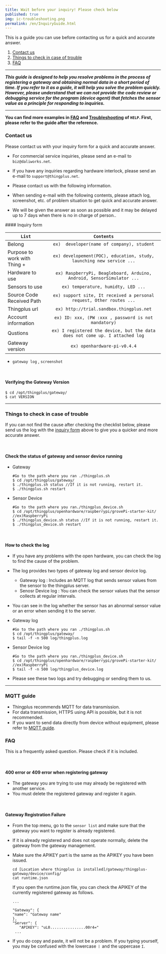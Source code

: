```yaml
---
title: Wait before your inquiry! Please check below
published: true
img: ic-troubleshooting.png
permalink: /en/InquiryGuide.html
---
```


This is a guide you can use before contacting us for a quick and accurate answer.

1. [Contact us](#id-inquiry)
2. [Things to check in case of trouble](#id-check)
3. [FAQ](#id-faq)

---

___This guide is designed to help you resolve problems in the process of registering a gateway and obtaining normal data in a short period of time. If you refer to it as a guide, it will help you solve the problem quickly. However, please understand that we can not provide the code review or debugging service for the program (device agent) that fetches the sensor value as a principle for responding to inquiries.___

---

__You can find more examples in [FAQ](http://support.thingplus.net/en/help/faq.html) and [Troubleshooting](http://support.thingplus.net/en/help/troubleshooting.html) of `HELP`. First, please refer to the guide after the reference.__

<div id='id-inquiry'></div>

### Contact us
Please contact us with your inquiry form for a quick and accurate answer.
<br>
* For commercial service inquiries, please send an e-mail to `biz@daliworks.net`.
* If you have any inquiries regarding hardware interlock, please send an e-mail to `support@thingplus.net`.

* Please contact us with the following information.
* When sending e-mail with the following contents, please attach log, screenshot, etc. of problem situation to get quick and accurate answer.
* We will be given the answer as soon as possible and it may be delayed up to 7 days when there is no in charge of person..

<div id='id-inquirytable'></div>
#### Inquiry form

|      `List`       |                         `Contents`
| ---------------- | :-----------------------------------------------------------------------------:
| Belong            | `ex)  developer(name of company), student`
| Purpose to work with Thing +         | `ex) developement(POC), education, study, launching new service ...`
| Hardware to use   | `ex) RaspberryPi, Beagleboard, Arduino, Android, SensorSimulator ...`
| Sensors to use           | `ex) temperature, humidty, LED ...`
| Source Code Received Path    | `ex) support site, It received a personal request, Other routes ...`
| Thingplus url         |    `ex) http://trial.sandbox.thingplus.net`
| Account information         | `ex) ID: xxx, (PW :xxx , password is not mandatory)`
| Qustions        | `ex) I registered the device, but the data does not come up. I attached log`
| Gateway version    | `ex) openhardware-pi-v0.4.4`


* `gateway log` , `screenshot`

<br>

#### Verifying the Gateway Version
  ```
  $ cd /opt/thingplus/gateway/
  $ cat VERSION
  ```

---
<div id='id-check'></div>

### Things to check in case of trouble
If you can not find the cause after checking the checklist below, please send us the log with the [inquiry form](#id-inquirytable) above to give you a quicker and more accurate answer.

<br>

#### Check the status of gateway and sensor device running
* Gateway

  ```
  #Go to the path where you ran ./thingplus.sh
  $ cd /opt/thingplus/gateway/
  $ ./thingplus.sh status //If it is not running, restart it.
  $ ./thingplus.sh restart
  ```

* Sensor Device

  ```
  #Go to the path where you ran./thingplus_device.sh
  $ cd /opt/thingplus/openhardware/raspberrypi/grovePi-starter-kit/ //ex)RaspberryPi
  $ ./thingplus_device.sh status //If it is not running, restart it.
  $ ./thingplus_device.sh restart
  ```
<br>

#### How to check the log
* If you have any problems with the open hardware, you can check the log to find the cause of the problem.
* The log provides two types of gateway log and sensor device log.
  - Gateway log : Includes an MQTT log that sends sensor values from the sensor to the thingplus server.
  - Senosr Device log : You can check the sensor values that the sensor collects at regular intervals.
* You can see in the log whether the sensor has an abnormal sensor value or an error when sending it to the server.

* Gateway log

  ```
  #Go to the path where you ran ./thingplus.sh
  $ cd /opt/thingplus/gateway/
  $ tail -f -n 500 log/thingplus.log
  ```

* Sensor Device log

  ```
  #Go to the path where you ran./thingplus_device.sh
  $ cd /opt/thingplus/openhardware/raspberrypi/grovePi-starter-kit/ //ex)RaspberryPi
  $ tail -f -n 500 log/thingplus_device.log
  ```

* Please see these two logs and try debugging or sending them to us.

---
<div id='id-faq'></div>

### MQTT guide
* Thingplus recommends MQTT for data transmission.
* For data transmission, HTTPS using API is possible, but it is not recommended.
* If you want to send data directly from device without equipment, please refer to [MQTT guide](../en/mqttguide.html).


### FAQ
This is a frequently asked question. Please check if it is included.

<br>

#### 400 error or 409 error when registering gateway
* The gateway you are trying to use may already be registered with another service.
* You must delete the registered gateway and register it again.


<br>

#### Gateway Registration Failure
* From the top menu, go to the `sensor list` and make sure that the gateway you want to register is already registered.
* If it is already registered and does not operate normally, delete the gateway from the gateway management.
* Make sure the APIKEY part is the same as the APIKEY you have been issued.

  ```
  cd [Location where thingplus is installed]/gateway/thingplus-gateway/device/config/
  cat runtime.json
  ```
  If you open the runtime.json file, you can check the APIKEY of the currently registered gateway as follows.
  ```
  ...

  "Gateway": {
  "name": "Gateway name"
  },
  "Server": {
     "APIKEY": "uL0................00r4="
   ...

  ```
* If you do copy and paste, it will not be a problem. If you typing yourself, you may be confused with the lowercase `ㅣ` and the uppercase `I`.



<div class='scrolltop'>
    <div class='scroll icon'><i class="fa fa-arrow-circle-up"></i></div>
</div>

<br/>
<br/>
<br/>


























